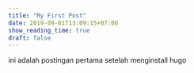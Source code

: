 ```yaml
---
title: "My First Post"
date: 2019-09-01T13:09:15+07:00
show_reading_time: true
draft: false
---
```

ini adalah postingan pertama setelah menginstall hugo
